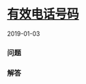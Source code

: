 # [有效电话号码](https://leetcode-cn.com/problems/valid-phone-numbers)
2019-01-03
### 问题


### 解答

```

```
